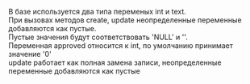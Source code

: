 В базе используется два типа переменых int и text.<br />
При вызовах методов create, update неопределенные переменные добавляются как пустые.<br />
Пустые значения будут соответствовать 'NULL' и ''.<br />
Переменная approved относится к int, по умолчанию принимает значение '0'<br />
update работает как полная замена записи, неопределенные переменные добавляются как пустые<br />
